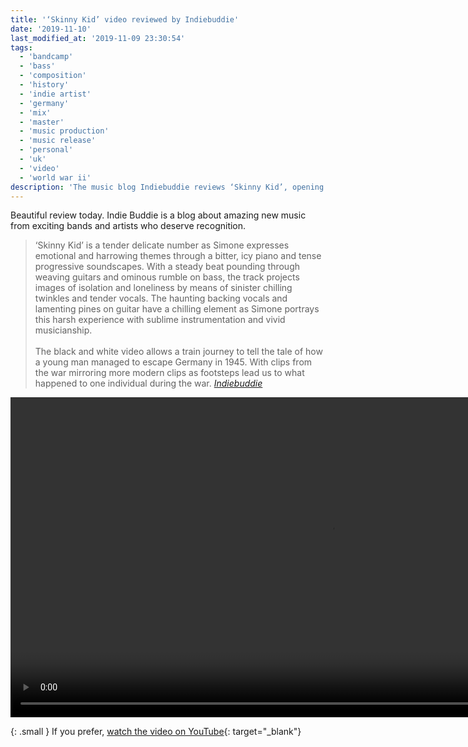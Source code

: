 ```yaml
---
title: '‘Skinny Kid’ video reviewed by Indiebuddie'
date: '2019-11-10'
last_modified_at: '2019-11-09 23:30:54'
tags:
  - 'bandcamp'
  - 'bass'
  - 'composition'
  - 'history'
  - 'indie artist'
  - 'germany'
  - 'mix'
  - 'master'
  - 'music production'
  - 'music release'
  - 'personal'
  - 'uk'
  - 'video'
  - 'world war ii'
description: 'The music blog Indiebuddie reviews ‘Skinny Kid’, opening single from my debut concept album ‘After 1989’.'
---
```

Beautiful review today. Indie Buddie is a blog about amazing new music from exciting bands and artists who deserve recognition.

> ‘Skinny Kid’ is a tender delicate number as Simone expresses emotional and harrowing themes through a bitter, icy piano and tense progressive soundscapes. With a steady beat pounding through weaving guitars and ominous rumble on bass, the track projects images of isolation and loneliness by means of sinister chilling twinkles and tender vocals. The haunting backing vocals and lamenting pines on guitar have a chilling element as Simone portrays this harsh experience with sublime instrumentation and vivid musicianship.<br><br>
> The black and white video allows a train journey to tell the tale of how a young man managed to escape Germany in 1945. With clips from the war mirroring more modern clips as footsteps lead us to  what happened to one individual during the war. 
> <cite><a href="https://www.indiebuddie.com/minutes-to-midnight-skinny-kid-video-premiere/" target="_blank" rel="noreferrer noopener">Indiebuddie</a></cite>

<video controls src="{{ site.url }}/assets/videos/music-video-skinny-kid.mp4"
  width="1024">
  Sorry, your browser doesn't support embedded videos, but you can <a href="{{ site.url }}/assets/videos/music-video-skinny-kid.mp4">download it</a> and watch it with your favorite video player.
</video>

{: .small }
If you prefer, [watch the video on YouTube](https://youtu.be/xs00zSccUjc){: target="_blank"}